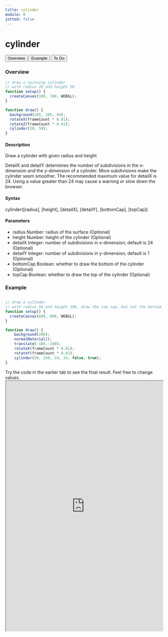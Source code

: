 ```yaml
---
title: cylinder
module: 8
jotted: false
---
```



# cylinder

<div class="tab">
  <button class="tablinks active" onclick="openTab(event, 'Overview')">Overview</button>
  <button class="tablinks" onclick="openTab(event, 'example')">Example</button>  
  <button class="tablinks" onclick="openTab(event, 'todo')">To Do</button>  
</div>

<div id="Overview" class="tabcontent" style="display:block"  >
<div class="tabhtml" markdown="1">

### Overview

```js
// draw a spinning cylinder
// with radius 20 and height 50
function setup() {
  createCanvas(100, 100, WEBGL);
}

function draw() {
  background(205, 105, 94);
  rotateX(frameCount * 0.01);
  rotateZ(frameCount * 0.01);
  cylinder(20, 50);
}
```

#### Description

Draw a cylinder with given radius and height

DetailX and detailY determines the number of subdivisions in the x-dimension and the y-dimension of a cylinder. More subdivisions make the cylinder seem smoother. The recommended maximum value for detailX is 24. Using a value greater than 24 may cause a warning or slow down the browser.

#### Syntax

cylinder([radius], [height], [detailX], [detailY], [bottomCap], [topCap])

#### Parameters

* radius Number: radius of the surface (Optional)
* height Number: height of the cylinder (Optional)
* detailX Integer: number of subdivisions in x-dimension; default is 24 (Optional)
* detailY Integer: number of subdivisions in y-dimension; default is 1 (Optional)
* bottomCap Boolean: whether to draw the bottom of the cylinder (Optional)
* topCap Boolean: whether to draw the top of the cylinder (Optional)

</div>
</div>

<div id="example" class="tabcontent" style="display:block"  >
<div class="tabhtml" markdown="1">

### Example

```js

// draw a cylinder
// with radius 50 and height 100, draw the top cap, but not the bottom cap
function setup() {
  createCanvas(600, 800, WEBGL);
}

function draw() {
    background(200);
    normalMaterial();
    translate(-100,-100);
    rotateX(frameCount * 0.01);
    rotateY(frameCount * 0.01);
    cylinder(50, 150, 24, 24, false, true);
}
```

</div>
</div>

<div id="todo" class="tabcontent">
<div class="tabhtml" markdown="1">
Try the code in the earlier tab to see the final result. Feel free to change values. 

<iframe src="https://editor.p5js.org/michaelcassens/sketches/4SYHBeKHm" width="100%" height="800px"></iframe>
</div>
</div>